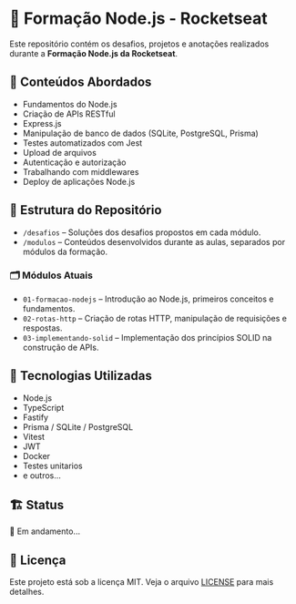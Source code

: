 # 🚀 Formação Node.js - Rocketseat

Este repositório contém os desafios, projetos e anotações realizados durante a **Formação Node.js da Rocketseat**.

## 🧠 Conteúdos Abordados

- Fundamentos do Node.js
- Criação de APIs RESTful
- Express.js
- Manipulação de banco de dados (SQLite, PostgreSQL, Prisma)
- Testes automatizados com Jest
- Upload de arquivos
- Autenticação e autorização
- Trabalhando com middlewares
- Deploy de aplicações Node.js

## 📁 Estrutura do Repositório

- `/desafios` – Soluções dos desafios propostos em cada módulo.
- `/modulos` – Conteúdos desenvolvidos durante as aulas, separados por módulos da formação.

### 🗂️ Módulos Atuais

- `01-formacao-nodejs` – Introdução ao Node.js, primeiros conceitos e fundamentos.
- `02-rotas-http` – Criação de rotas HTTP, manipulação de requisições e respostas.
- `03-implementando-solid` – Implementação dos princípios SOLID na construção de APIs.

## 🚀 Tecnologias Utilizadas

- Node.js
- TypeScript
- Fastify
- Prisma / SQLite / PostgreSQL
- Vitest
- JWT
- Docker
- Testes unitarios
- e outros...

## 🏗️ Status
🚧 Em andamento...

## 📝 Licença
Este projeto está sob a licença MIT. Veja o arquivo [LICENSE](./LICENSE) para mais detalhes.
